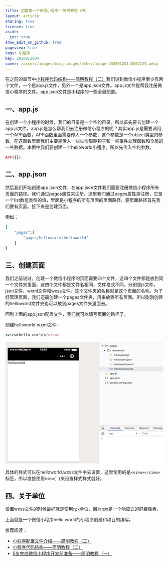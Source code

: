 ```yaml
---
title: 创建第一个微信小程序——简明教程（四）
layout: article
sharing: true
license: true
aside:
  toc: true
show_edit_on_github: true
pageview: true
tags: 小程序
key: 2020012004
cover: /assets/images/blog-images/other/image-20200120145502239.webp
---
```




在之前的章节中[小程序代码结构——简明教程（二）](https://muitlog.com/2020/01/20/2020012002.html)我们说到微信小程序至少有两个文件，一个是app.js文件，另外一个是app.json文件。app.js文件是帮我注册微信小程序的文件。app.json文件是小程序的一些全局配置。



## 一、app.js

在创建一个小程序的时候，我们的目录是一个空的目录。所以首先要去创建一个app.js文件。app.js是怎么帮我们去注册微信小程序的呢？其实app.js是需要调用一个APP函数，APP函数里面需要传入一个参数，这个参数是一个object类型的参数，在这函数里面我们主要是传入一些生命周期钩子和一些事件处理函数和全局的一些数据。本例中我们要创建一个helloworld小程序，所以先传入空的参数。



```ruby
APP({})
```





## 二、app.json

然后我们开始创建app.json文件，在app.json文件我们需要注册微信小程序所有页面的路径。我们通过pages属性来注册。这里我们通过pages属性类注册，它是一个list数组类型的值，里面是小程序的所有页面的页面路径。要页面路径首先我们要有页面。接下来是创建页面。

例如：

```ruby
{
	"pages":[
		"pages/helloworld/helloworld"
	]
}
```





## 三、创建页面

我们之前说过，创建一个微信小程序的页面需要四个文件，这四个文件都是放到同一个文件夹里面，这四个文件都是文件名相同，文件格式不同，分别是js文件，json文件，wxml文件和wxss文件。这个文件夹的名称就是这个页面的名称。为了好管理页面，我们还需创建一个pages文件夹，用来放置所有页面。所以刚刚创建的helloworld文件夹也可以放到pages文件夹里面去。



回到上面的app.json配置文件，我们就可以填写页面的路径了。



创建helloworld.wxml文件:

```ruby
<view>hello world</view>
```



![image-20200120145502239](/assets/images/blog-images/other/image-20200120145502239.webp)





具体的样式可以在helloworld.wxss文件中去设置，这里使用的是`<view></view>`标签，所以直接使用`view{ }`来设置样式样式就好。



## 四、关于单位



设置wxss文件的时候最好就是使用`rpx`单位，因为rpx是一个响应式的屏幕像素，







上面就是一个微信小程序hello world的小程序创建和项目的编写。



推荐阅读：



- [小程序配置文件介绍——简明教程（三）](https://muitlog.com/2020/01/20/2020012003.html)
- [小程序代码结构——简明教程（二）](https://muitlog.com/2020/01/20/2020012002.html)
- [5步完成微信小程序开发前准备——简明教程（一）](https://muitlog.com/2020/01/20/2020012001.html)






